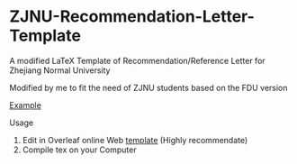 # ZJNU-Recommendation-Letter-Template
A modified LaTeX Template of Recommendation/Reference Letter for Zhejiang Normal University

Modified by me to fit the need of ZJNU students based on the FDU version

[Example](https://github.com/stellafull/ZJNU-Recommendation-Letter-Template/blob/main/ZJNU_Recommendation_Letter_Template.pdf)

Usage
1. Edit in Overleaf online Web [template](https://www.overleaf.com/latex/templates/zjnu-recommendation-letter-template/rmqdqbjfxkcn) (Highly recommendate)
2. Compile tex on your Computer
